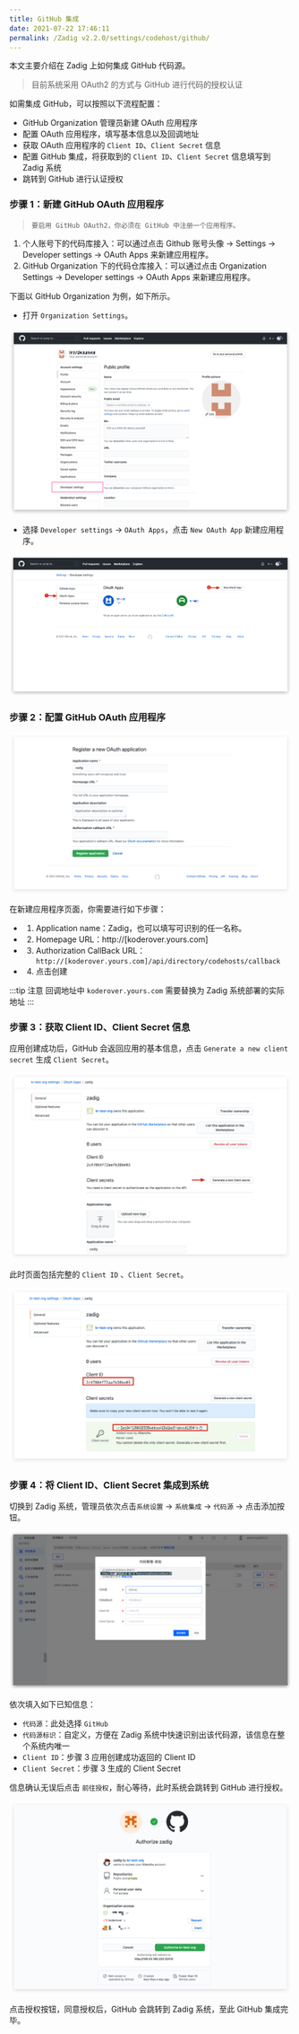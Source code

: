 ```yaml
---
title: GitHub 集成
date: 2021-07-22 17:46:11
permalink: /Zadig v2.2.0/settings/codehost/github/
---
```


本文主要介绍在 Zadig 上如何集成 GitHub 代码源。

> 目前系统采用 OAuth2 的方式与 GitHub 进行代码的授权认证

如需集成 GitHub，可以按照以下流程配置：

- GitHub Organization 管理员新建 OAuth 应用程序
- 配置 OAuth 应用程序，填写基本信息以及回调地址
- 获取 OAuth 应用程序的 `Client ID`、`Client Secret` 信息
- 配置 GitHub 集成，将获取到的 `Client ID`、`Client Secret` 信息填写到 Zadig 系统
- 跳转到 GitHub 进行认证授权

### 步骤 1：新建 GitHub OAuth 应用程序

> `要启用 GitHub OAuth2，你必须在 GitHub 中注册一个应用程序。`

1. 个人账号下的代码库接入：可以通过点击 Github 账号头像 -> Settings -> Developer settings -> OAuth Apps 来新建应用程序。
2. GitHub Organization 下的代码仓库接入：可以通过点击 Organization Settings -> Developer settings -> OAuth Apps 来新建应用程序。

下面以 GitHub Organization 为例，如下所示。

- 打开 `Organization Settings`。

![github](../../../../_images/github.png)

- 选择 `Developer settings` -> `OAuth Apps`，点击 `New OAuth App` 新建应用程序。

![github](../../../../_images/github1.png)

### 步骤 2：配置 GitHub OAuth 应用程序

![github](../../../../_images/github2.png)

在新建应用程序页面，你需要进行如下步骤：

- 1. Application name：Zadig，也可以填写可识别的任一名称。
- 2. Homepage URL：http://[koderover.yours.com]
- 3. Authorization CallBack URL： `http://[koderover.yours.com]/api/directory/codehosts/callback`
- 4. 点击创建

:::tip 注意
回调地址中 `koderover.yours.com` 需要替换为 Zadig 系统部署的实际地址
:::

### 步骤 3：获取 Client ID、Client Secret 信息

应用创建成功后，GitHub 会返回应用的基本信息，点击 `Generate a new client secret` 生成 `Client Secret`。

![github](../../../../_images/github3.png)

此时页面包括完整的 `Client ID` 、`Client Secret`。

![github](../../../../_images/github4.png)

### 步骤 4：将 Client ID、Client Secret 集成到系统

切换到 Zadig 系统，管理员依次点击`系统设置` -> `系统集成` -> `代码源` -> 点击添加按钮。

![github](../../../../_images/github5.png)

依次填入如下已知信息：

- `代码源`：此处选择 `GitHub`
- `代码源标识`：自定义，方便在 Zadig 系统中快速识别出该代码源，该信息在整个系统内唯一
- `Client ID`：步骤 3 应用创建成功返回的 Client ID
- `Client Secret`：步骤 3 生成的 Client Secret

信息确认无误后点击 `前往授权`，耐心等待，此时系统会跳转到 GitHub 进行授权。

![github](../../../../_images/github6.png)

点击授权按钮，同意授权后，GitHub 会跳转到 Zadig 系统，至此 GitHub 集成完毕。
